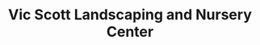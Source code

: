 ---
title: "Vic Scott Landscaping and Nursery Center"
url: /ankeny/vic-scott-landscaping-and-nursery-center/
shop: garden centre
---